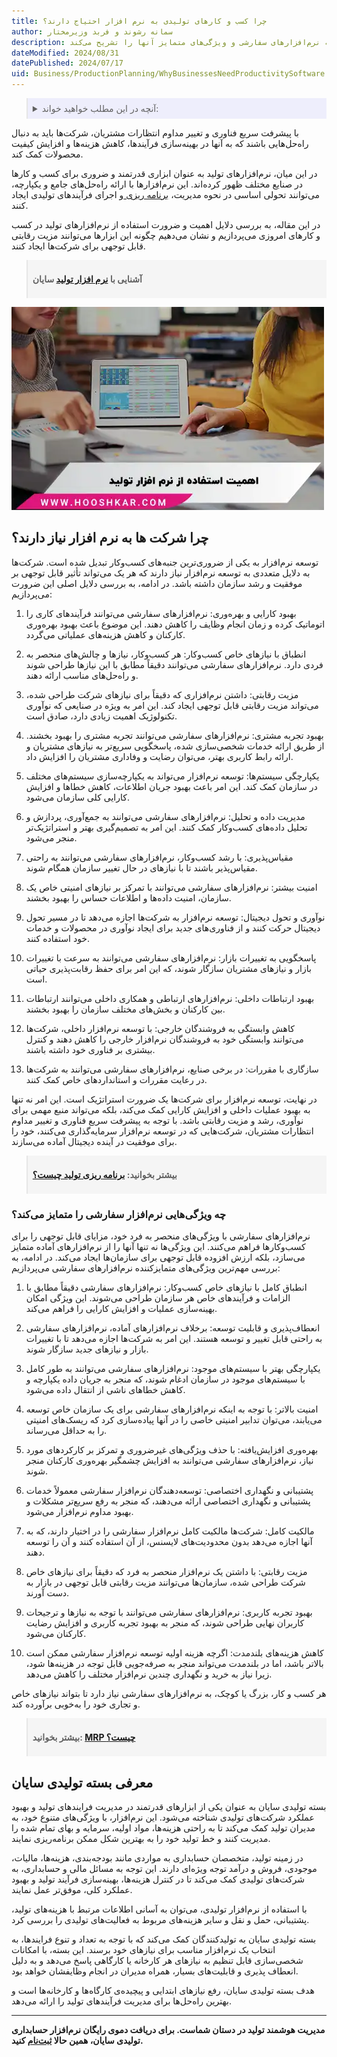 ```yaml
---
title: چرا کسب و کارهای تولیدی به نرم افزار احتیاج دارند؟
author: سمانه رشوند و فربد وزیرمختار
description: بررسی جامع ضرورت استفاده از نرم‌افزار تولید در کسب‌وکارها. از بهبود کارایی و بهره‌وری تا ایجاد مزیت رقابتی، این مقاله دلایل اصلی نیاز شرکت‌ها به نرم‌افزارهای سفارشی و ویژگی‌های متمایز آنها را تشریح می‌کند.
dateModified: 2024/08/31
datePublished: 2024/07/17
uid: Business/ProductionPlanning/WhyBusinessesNeedProductivitySoftware
---
```



<blockquote style="background-color:#eeeefc; padding:0.5rem">

<details>
  <summary>آنچه در این مطلب خواهید خواند:</summary>
  <ul>
   <li>چرا شرکت ها به توسعه نرم ‌افزار نیاز دارند؟</li>
   <li>چه ویژگی‌هایی نرم‌افزار سفارشی را متمایز می‌کند؟</li>
    <li>معرفی بسته تولیدی سایان</li>
  </ul>
</details>

</blockquote>

با پیشرفت سریع فناوری و تغییر مداوم انتظارات مشتریان، شرکت‌ها باید به دنبال راه‌حل‌هایی باشند که به آنها در بهینه‌سازی فرآیندها، کاهش هزینه‌ها و افزایش کیفیت محصولات کمک کند. 

در این میان، نرم‌افزارهای تولید به عنوان ابزاری قدرتمند و ضروری برای کسب و کارها در صنایع مختلف ظهور کرده‌اند. این نرم‌افزارها با ارائه راه‌حل‌های جامع و یکپارچه، می‌توانند تحولی اساسی در نحوه مدیریت، <a href="https://www.hooshkar.com/Wiki/Production/ProductionPlanning" target="_blank">برنامه ریزی
</a> و اجرای فرآیندهای تولیدی ایجاد کنند. 

در این مقاله، به بررسی دلایل اهمیت و ضرورت استفاده از نرم‌افزارهای تولید در کسب و کارهای امروزی می‌پردازیم و نشان می‌دهیم چگونه این ابزارها می‌توانند مزیت رقابتی قابل توجهی برای شرکت‌ها ایجاد کنند.

<blockquote style="background-color:#f5f5f5; padding:0.5rem">
<p><strong>آشنایی با <a href="https://www.hooshkar.com/Software/Sayan/Package/Industrial" target="_blank">نرم افزار تولید</a> سایان</p></strong></blockquote>


![اهمیت استفاده از نرم افزار تولید](./Images/ProductionSoftware.webp)

## چرا شرکت ها به نرم ‌افزار نیاز دارند؟

 توسعه نرم‌افزار به یکی از ضروری‌ترین جنبه‌های کسب‌وکار تبدیل شده است. شرکت‌ها به دلایل متعددی به توسعه نرم‌افزار نیاز دارند که هر یک می‌تواند تأثیر قابل توجهی بر موفقیت و رشد سازمان داشته باشد. در ادامه، به بررسی دلایل اصلی این ضرورت می‌پردازیم:

1. بهبود کارایی و بهره‌وری:
نرم‌افزارهای سفارشی می‌توانند فرآیندهای کاری را اتوماتیک کرده و زمان انجام وظایف را کاهش دهند. این موضوع باعث بهبود بهره‌وری کارکنان و کاهش هزینه‌های عملیاتی می‌گردد.

2. انطباق با نیازهای خاص کسب‌وکار:
هر کسب‌وکار، نیازها و چالش‌های منحصر به فردی دارد. نرم‌افزارهای سفارشی می‌توانند دقیقاً مطابق با این نیازها طراحی شوند و راه‌حل‌های مناسب ارائه دهند.

3. مزیت رقابتی:
داشتن نرم‌افزاری که دقیقاً برای نیازهای شرکت طراحی شده، می‌تواند مزیت رقابتی قابل توجهی ایجاد کند. این امر به ویژه در صنایعی که نوآوری تکنولوژیک اهمیت زیادی دارد، صادق است.

4. بهبود تجربه مشتری:
نرم‌افزارهای سفارشی می‌توانند تجربه مشتری را بهبود بخشند. از طریق ارائه خدمات شخصی‌سازی شده، پاسخگویی سریع‌تر به نیازهای مشتریان و ارائه رابط کاربری بهتر، می‌توان رضایت و وفاداری مشتریان را افزایش داد.

5. یکپارچگی سیستم‌ها:
توسعه نرم‌افزار می‌تواند به یکپارچه‌سازی سیستم‌های مختلف در سازمان کمک کند. این امر باعث بهبود جریان اطلاعات، کاهش خطاها و افزایش کارایی کلی سازمان می‌شود.

6. مدیریت داده و تحلیل:
نرم‌افزارهای سفارشی می‌توانند به جمع‌آوری، پردازش و تحلیل داده‌های کسب‌وکار کمک کنند. این امر به تصمیم‌گیری بهتر و استراتژیک‌تر منجر می‌شود.

7. مقیاس‌پذیری:
با رشد کسب‌وکار، نرم‌افزارهای سفارشی می‌توانند به راحتی مقیاس‌پذیر باشند تا با نیازهای در حال تغییر سازمان همگام شوند.

8. امنیت بیشتر:
نرم‌افزارهای سفارشی می‌توانند با تمرکز بر نیازهای امنیتی خاص یک سازمان، امنیت داده‌ها و اطلاعات حساس را بهبود بخشند.

9. نوآوری و تحول دیجیتال:
توسعه نرم‌افزار به شرکت‌ها اجازه می‌دهد تا در مسیر تحول دیجیتال حرکت کنند و از فناوری‌های جدید برای ایجاد نوآوری در محصولات و خدمات خود استفاده کنند.

10. پاسخگویی به تغییرات بازار:
نرم‌افزارهای سفارشی می‌توانند به سرعت با تغییرات بازار و نیازهای مشتریان سازگار شوند، که این امر برای حفظ رقابت‌پذیری حیاتی است.

11. بهبود ارتباطات داخلی:
نرم‌افزارهای ارتباطی و همکاری داخلی می‌توانند ارتباطات بین کارکنان و بخش‌های مختلف سازمان را بهبود بخشند.

12. کاهش وابستگی به فروشندگان خارجی:
با توسعه نرم‌افزار داخلی، شرکت‌ها می‌توانند وابستگی خود به فروشندگان نرم‌افزار خارجی را کاهش دهند و کنترل بیشتری بر فناوری خود داشته باشند.

13. سازگاری با مقررات:
در برخی صنایع، نرم‌افزارهای سفارشی می‌توانند به شرکت‌ها در رعایت مقررات و استانداردهای خاص کمک کنند.

در نهایت، توسعه نرم‌افزار برای شرکت‌ها یک ضرورت استراتژیک است. این امر نه تنها به بهبود عملیات داخلی و افزایش کارایی کمک می‌کند، بلکه می‌تواند منبع مهمی برای نوآوری، رشد و مزیت رقابتی باشد. با توجه به پیشرفت سریع فناوری و تغییر مداوم انتظارات مشتریان، شرکت‌هایی که در توسعه نرم‌افزار سرمایه‌گذاری می‌کنند، خود را برای موفقیت در آینده دیجیتال آماده می‌سازند.

<blockquote style="background-color:#f5f5f5; padding:0.5rem">
<p><strong>بیشتر بخوانید: <a href="https://www.hooshkar.com/Wiki/Production/ProductionPlanning" target="_blank">برنامه ریزی تولید چیست؟
</a></p></strong></blockquote>

### چه ویژگی‌هایی نرم‌افزار سفارشی را متمایز می‌کند؟

نرم‌افزارهای سفارشی با ویژگی‌های منحصر به فرد خود، مزایای قابل توجهی را برای کسب‌وکارها فراهم می‌کنند. این ویژگی‌ها نه تنها آنها را از نرم‌افزارهای آماده متمایز می‌سازد، بلکه ارزش افزوده قابل توجهی برای سازمان‌ها ایجاد می‌کند. در ادامه، به بررسی مهم‌ترین ویژگی‌های متمایزکننده نرم‌افزارهای سفارشی می‌پردازیم:

1. انطباق کامل با نیازهای خاص کسب‌وکار: 
نرم‌افزارهای سفارشی دقیقاً مطابق با الزامات و فرآیندهای خاص هر سازمان طراحی می‌شوند. این ویژگی امکان بهینه‌سازی عملیات و افزایش کارایی را فراهم می‌کند.

2. انعطاف‌پذیری و قابلیت توسعه:
برخلاف نرم‌افزارهای آماده، نرم‌افزارهای سفارشی به راحتی قابل تغییر و توسعه هستند. این امر به شرکت‌ها اجازه می‌دهد تا با تغییرات بازار و نیازهای جدید سازگار شوند.

3. یکپارچگی بهتر با سیستم‌های موجود:
نرم‌افزارهای سفارشی می‌توانند به طور کامل با سیستم‌های موجود در سازمان ادغام شوند، که منجر به جریان داده یکپارچه و کاهش خطاهای ناشی از انتقال داده می‌شود.

4. امنیت بالاتر:
با توجه به اینکه نرم‌افزارهای سفارشی برای یک سازمان خاص توسعه می‌یابند، می‌توان تدابیر امنیتی خاصی را در آنها پیاده‌سازی کرد که ریسک‌های امنیتی را به حداقل می‌رساند.

5. بهره‌وری افزایش‌یافته:
با حذف ویژگی‌های غیرضروری و تمرکز بر کارکردهای مورد نیاز، نرم‌افزارهای سفارشی می‌توانند به افزایش چشمگیر بهره‌وری کارکنان منجر شوند.

6. پشتیبانی و نگهداری اختصاصی:
توسعه‌دهندگان نرم‌افزار سفارشی معمولاً خدمات پشتیبانی و نگهداری اختصاصی ارائه می‌دهند، که منجر به رفع سریع‌تر مشکلات و بهبود مداوم نرم‌افزار می‌شود.

7. مالکیت کامل:
شرکت‌ها مالکیت کامل نرم‌افزار سفارشی را در اختیار دارند، که به آنها اجازه می‌دهد بدون محدودیت‌های لایسنس، از آن استفاده کنند و آن را توسعه دهند.

8. مزیت رقابتی:
با داشتن یک نرم‌افزار منحصر به فرد که دقیقاً برای نیازهای خاص شرکت طراحی شده، سازمان‌ها می‌توانند مزیت رقابتی قابل توجهی در بازار به دست آورند.

9. بهبود تجربه کاربری:
نرم‌افزارهای سفارشی می‌توانند با توجه به نیازها و ترجیحات کاربران نهایی طراحی شوند، که منجر به بهبود تجربه کاربری و افزایش رضایت کارکنان می‌شود.

10. کاهش هزینه‌های بلندمدت:
اگرچه هزینه اولیه توسعه نرم‌افزار سفارشی ممکن است بالاتر باشد، اما در بلندمدت می‌تواند منجر به صرفه‌جویی قابل توجه در هزینه‌ها شود، زیرا نیاز به خرید و نگهداری چندین نرم‌افزار مختلف را کاهش می‌دهد.

هر کسب و کار، بزرگ یا کوچک، به نرم‌افزارهای سفارشی نیاز دارد تا بتواند نیازهای خاص و تجاری خود را به‌خوبی برآورده کند.

<blockquote style="background-color:#f5f5f5; padding:0.5rem">
<p><strong>بیشتر بخوانید: <a href="https://www.hooshkar.com/Wiki/Production/MRP" target="_blank">MRP چیست؟</a></p></strong></blockquote>

## معرفی بسته تولیدی سایان
بسته تولیدی سایان به عنوان یکی از ابزارهای قدرتمند در مدیریت فرایندهای تولید و بهبود عملکرد شرکت‌های تولیدی شناخته می‌شود. این نرم‌افزار، با ویژگی‌های متنوع خود، به مدیران تولید کمک می‌کند تا به راحتی هزینه‌ها، مواد اولیه، سرمایه و بهای تمام شده را مدیریت کنند و خط تولید خود را به بهترین شکل ممکن برنامه‌ریزی نمایند.

در زمینه تولید، متخصصان حسابداری به مواردی مانند بودجه‌بندی، هزینه‌ها، مالیات، موجودی، فروش و درآمد توجه ویژه‌ای دارند. این توجه به مسائل مالی و حسابداری، به شرکت‌های تولیدی کمک می‌کند تا در کنترل هزینه‌ها، بهینه‌سازی فرآیند تولید و بهبود عملکرد کلی، موفق‌تر عمل نمایند.

با استفاده از نرم‌افزار تولیدی، می‌توان به آسانی اطلاعات مرتبط با هزینه‌های تولید، پشتیبانی، حمل و نقل و سایر هزینه‌های مربوط به فعالیت‌های تولیدی را بررسی کرد.

بسته تولیدی سایان به تولیدکنندگان کمک می‌کند که با توجه به تعداد و تنوع فرایندها، به انتخاب یک نرم‌افزار مناسب برای نیازهای خود برسند. این بسته، با امکانات شخصی‌سازی قابل تنظیم به نیازهای هر کارخانه یا کارگاهی پاسخ می‌دهد و به دلیل انعطاف پذیری و قابلیت‌های بسیار، همراه مدیران در انجام وظایفشان خواهد بود.

 هدف بسته تولیدی سایان، رفع نیازهای ابتدایی و پیچیده‌ی کارگاه‌ها و کارخانه‌ها است و بهترین راه‌حل‌ها برای مدیریت فرآیندهای تولید را ارائه می‌دهد.

---

**مدیریت هوشمند تولید در دستان شماست. برای دریافت دموی رایگان نرم‌افزار حسابداری تولیدی سایان، همین حالا <a href="https://www.hooshkar.com" target="_blank">ثبت‌نام</a> کنید.**


